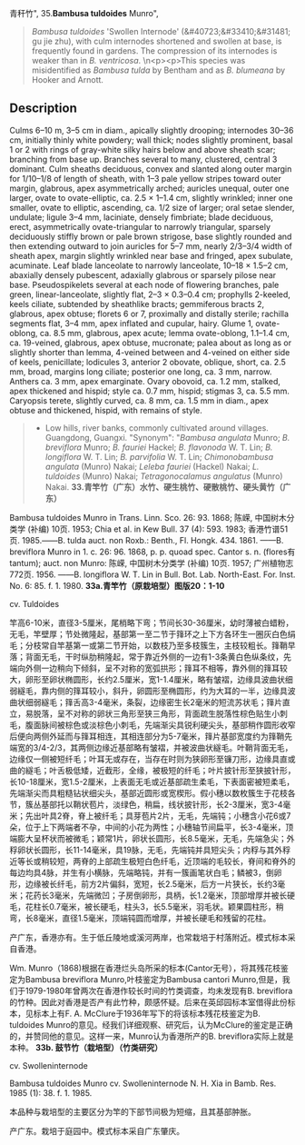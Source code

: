 青秆竹",
35.**Bambusa tuldoides** Munro",

> *Bambusa tuldoides* 'Swollen Internode' (&amp;#40723;&amp;#33410;&amp;#31481; gu jie zhu), with culm internodes shortened and swollen at base, is frequently found in gardens. The compression of its internodes is weaker than in *B. ventricosa*.&#x0D;\n&lt;p&gt;&lt;p&gt;This species was misidentified as *Bambusa tulda* by Bentham and as *B. blumeana* by Hooker and Arnott.

## Description
Culms 6–10 m, 3–5 cm in diam., apically slightly drooping; internodes 30–36 cm, initially thinly white powdery; wall thick; nodes slightly prominent, basal 1 or 2 with rings of gray-white silky hairs below and above sheath scar; branching from base up. Branches several to many, clustered, central 3 dominant. Culm sheaths deciduous, convex and slanted along outer margin for 1/10–1/8 of length of sheath, with 1–3 pale yellow stripes toward outer margin, glabrous, apex asymmetrically arched; auricles unequal, outer one larger, ovate to ovate-elliptic, ca. 2.5 × 1–1.4 cm, slightly wrinkled; inner one smaller, ovate to elliptic, ascending, ca. 1/2 size of larger; oral setae slender, undulate; ligule 3–4 mm, laciniate, densely fimbriate; blade deciduous, erect, asymmetrically ovate-triangular to narrowly triangular, sparsely deciduously stiffly brown or pale brown strigose, base slightly rounded and then extending outward to join auricles for 5–7 mm, nearly 2/3–3/4 width of sheath apex, margin slightly wrinkled near base and fringed, apex subulate, acuminate. Leaf blade lanceolate to narrowly lanceolate, 10–18 × 1.5–2 cm, abaxially densely pubescent, adaxially glabrous or sparsely pilose near base. Pseudospikelets several at each node of flowering branches, pale green, linear-lanceolate, slightly flat, 2–3 × 0.3–0.4 cm; prophylls 2-keeled, keels ciliate, subtended by sheathlike bracts; gemmiferous bracts 2, glabrous, apex obtuse; florets 6 or 7, proximally and distally sterile; rachilla segments flat, 3–4 mm, apex inflated and cupular, hairy. Glume 1, ovate-oblong, ca. 8.5 mm, glabrous, apex acute; lemma ovate-oblong, 1.1–1.4 cm, ca. 19-veined, glabrous, apex obtuse, mucronate; palea about as long as or slightly shorter than lemma, 4-veined between and 4-veined on either side of keels, penicillate; lodicules 3, anterior 2 obovate, oblique, short, ca. 2.5 mm, broad, margins long ciliate; posterior one long, ca. 3 mm, narrow. Anthers ca. 3 mm, apex emarginate. Ovary obovoid, ca. 1.2 mm, stalked, apex thickened and hispid; style ca. 0.7 mm, hispid; stigmas 3, ca. 5.5 mm. Caryopsis terete, slightly curved, ca. 8 mm, ca. 1.5 mm in diam., apex obtuse and thickened, hispid, with remains of style.

> * Low hills, river banks, commonly cultivated around villages. Guangdong, Guangxi.
  "Synonym": "*Bambusa angulata* Munro; *B. breviflora* Munro; *B. fauriei* Hackel; *B. flavonoda* W. T. Lin; *B. longiflora* W. T. Lin; *B. parvifolia* W. T. Lin; *Chimonobambusa angulata* (Munro) Nakai; *Leleba fauriei* (Hackel) Nakai; *L. tuldoides* (Munro) Nakai; *Tetragonocalamus angulatus* (Munro) Nakai.
**33.青竿竹（广东）水竹、硬生桃竹、硬散桃竹、硬头黄竹（广东）**

Bambusa tuldoides Munro in Trans. Linn. Sco. 26: 93. 1868; 陈嵘, 中国树木分类学 (补编) 10页. 1953; Chia et al. in Kew Bull. 37 (4): 593. 1983; 香港竹谱51页. 1985.——B. tulda auct. non Roxb.: Benth., Fl. Hongk. 434. 1861. ——B. breviflora Munro in 1. c. 26: 96. 1868, p. p. quoad spec. Cantor s. n. (flores有tantum); auct. non Munro: 陈嵘, 中国树木分类学 (补编) 10页. 1957; 广州植物志772页. 1956. ——B. longiflora W. T. Lin in Bull. Bot. Lab. North-East. For. Inst. No. 6: 85. f. 1. 1980.
**33a.青竿竹（原栽培型）图版20：1-10**

cv. Tuldoides

竿高6-10米，直径3-5厘米，尾梢略下弯；节间长30-36厘米，幼时薄被白蜡粉，无毛，竿壁厚；节处微隆起，基部第一至二节于箨环之上下方各环生一圈灰白色绢毛；分枝常自竿基第一或第二节开始，以数枝乃至多枝簇生，主枝较粗长。箨鞘早落；背面无毛，干时纵肋稍隆起，常于靠近外侧的一边有1-3条黄白色纵条纹，先端向外侧一边稍向下倾斜，呈不对称的宽弧拱形；箨耳不相等，靠外侧的箨耳较大，卵形至卵状椭圆形，长约2.5厘米，宽1-1.4厘米，略有皱褶，边缘具波曲状细弱繸毛，靠内侧的箨耳较小，斜升，卵圆形至椭圆形，约为大耳的一半，边缘具波曲状细弱繸毛；箨舌高3-4毫米，条裂，边缘密生长2毫米的短流苏状毛；箨片直立，易脱落，呈不对称的卵状三角形至狭三角形，背面疏生脱落性棕色贴生小刺毛，腹面脉间被棕色或淡棕色小刺毛，先端渐尖具锐利硬尖头，基部稍作圆形收窄后便向两侧外延而与箨耳相连，其相连部分为5-7毫米，箨片基部宽度约为箨鞘先端宽的3/4-2/3，其两侧边缘近基部略有皱褶，并被波曲状繸毛。叶鞘背面无毛，边缘仅一侧被短纤毛；叶耳无或存在，当存在时则为狭卵形至镰刀形，边缘具直或曲的繸毛；叶舌极低矮，近截形，全缘，被极短的纤毛；叶片披针形至狭披针形，长10-18厘米，宽1.5-2厘米，上表面无毛或近基部疏生柔毛，下表面密被短柔毛，先端渐尖而具粗糙钻状细尖头，基部近圆形或宽楔形。假小穗以数枚簇生于花枝各节，簇丛基部托以鞘状苞片，淡绿色，稍扁，线状披针形，长2-3厘米，宽3-4毫米；先出叶具2脊，脊上被纤毛；具芽苞片2片，无毛，先端钝；小穗含小花6或7朵，位于上下两端者不孕，中间的小花为两性；小穗轴节间扁平，长3-4毫米，顶端膨大呈杯状而被微毛；颖常1片，卵状长圆形，长8.5毫米，无毛，先端急尖；外稃卵状长圆形，长11-14毫米，具19脉，无毛，先端钝并具短尖头；内稃与其外稃近等长或稍较短，两脊的上部疏生极短白色纤毛，近顶端的毛较长，脊间和脊外的每边均具4脉，并生有小横脉，先端略钝，并有一簇画笔状白毛；鳞被3，倒卵形，边缘被长纤毛，前方2片偏斜，宽短，长2.5毫米，后方一片狭长，长约3毫米；花药长3毫米，先端微凹；子房倒卵形，具柄，长1.2毫米，顶部增厚并被长硬毛，花柱长0.7毫米，被长硬毛，柱头3，长5.5毫米，羽毛状。颖果圆柱形，稍弯，长8毫米，直径1.5毫米，顶端钝圆而增厚，并被长硬毛和残留的花柱。

产广东，香港亦有。生于低丘陵地或溪河两岸，也常栽培于村落附近。模式标本采自香港。

Wm. Munro（1868)根据在香港烂头岛所采的标本(Cantor无号），将其残花枝鉴定为Bambusa breviflora Munro,叶枝鉴定为Bambusa cantori Munro,但是，我们于1979-1980年曾两次在香港作较长时间的竹类调查，均未发现有B. breviflora的竹种。因此对香港是否产有此竹种，颇感怀疑。后来在英邱园标本室借得此份标本，见标本上有F. A. McClure于1936年写下的将该标本残花枝鉴定为B. tuldoides Munro的意见。经我们详细观察、研究后，认为McClure的鉴定是正确的，并赞同他的意见。这样一来，Munro认为香港所产的B. breviflora实际上就是本种。
**33b. 鼓节竹（栽培型）（竹类研究）**

cv. Swolleninternode

Bambusa tuldoides Munro cv. Swolleninternode N. H. Xia in Bamb. Res. 1985 (1): 38. f. 1. 1985.

本品种与栽培型的主要区分为竿的下部节间极为短缩，且其基部肿胀。

产广东。栽培于庭园中。模式标本采自广东肇庆。
